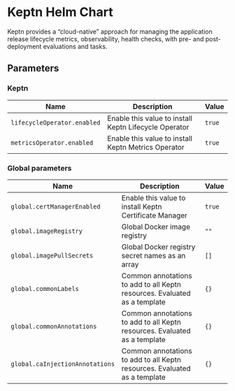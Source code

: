 # Keptn Helm Chart

Keptn provides a “cloud-native” approach for managing the application release lifecycle
metrics, observability, health checks, with pre- and post-deployment evaluations and tasks.

<!-- markdownlint-disable MD012 -->

## Parameters

### Keptn

| Name                        | Description                                           | Value  |
| --------------------------- | ----------------------------------------------------- | ------ |
| `lifecycleOperator.enabled` | Enable this value to install Keptn Lifecycle Operator | `true` |
| `metricsOperator.enabled`   | Enable this value to install Keptn Metrics Operator   | `true` |

### Global parameters

| Name                            | Description                                                               | Value  |
|---------------------------------| ------------------------------------------------------------------------- |--------|
| `global.certManagerEnabled`     | Enable this value to install Keptn Certificate Manager                    | `true` |
| `global.imageRegistry`          | Global Docker image registry                                              | `""`   |
| `global.imagePullSecrets`       | Global Docker registry secret names as an array                           | `[]`   |
| `global.commonLabels`           | Common annotations to add to all Keptn resources. Evaluated as a template | `{}`   |
| `global.commonAnnotations`      | Common annotations to add to all Keptn resources. Evaluated as a template | `{}`   |
| `global.caInjectionAnnotations` | Common annotations to add to all Keptn resources. Evaluated as a template | `{}`   |
